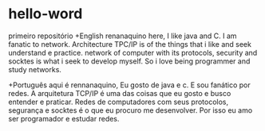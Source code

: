 # hello-word
primeiro repositório
+English
renanaquino here, I like java and C. I am fanatic to network. Architecture TPC/IP is of the things that i like and seek understand e practice.
network of computer with its protocols, security and socktes is what i seek to develop myself. So i love being programmer and study networks.

+Português
aqui é rennanaquino, Eu gosto de java e c. E sou fanático por redes. A arquitetura TCP/IP é uma das coisas que eu gosto e busco entender e praticar.
Redes de computadores com seus protocolos, segurança e socktes é o que eu procuro me desenvolver. Por isso eu amo ser programador e estudar redes.
